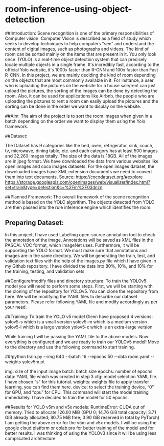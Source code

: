 # room-inference-using-object-detection
##Introduction:
Scene recognition is one of the primary responsibilities of Computer vision. Computer Vision is described as a field of study which seeks to develop techniques to help computers "see" and understand the content of digital images, such as photographs and videos. The kind of room can be sorted mainly on the items that are present in it. You only look once  (YOLO) is a real-time object detection system that can precisely locate multiple objects in a single frame. It's incredibly fast, according to the official Yolo website, it's 1000x faster than R-CNN and 100x faster than Fast R-CNN.
In this project, we are mainly deciding the kind of room depending on the objects that are most commonly available in it. For instance, a user who is uploading the pictures on the website for a house sale/rent can just upload the pictures, the sorting of the images can be done by detecting the room. Also, it can be used for applications like Airbnb, the people who are uploading the pictures to rent a room can easily upload the pictures and the sorting can be done in the order we want to display on the website.

##Aim:  The aim of the project is to sort the room images when given in a batch depending on the order we want to display them using the Yolo framework.

##Dataset:

The Dataset has 9 categories like the bed, oven, refrigerator, sink, couch, tv, microwave, dining table, etc. and each category has at least 500 images and 32,260 images totally. The size of the data is 18GB.
All of the images are in jpeg format.
We have downloaded the data from various websites like open images and coco images datasets.
For the open images dataset, the downloaded images have XML extension documents we need to convert them into text documents.
Source: https://cocodataset.org/#explore
https://storage.googleapis.com/openimages/web/visualizer/index.html?set=train&type=detection&c=%2Fm%2F03dnzn

##Planned Framework: 
The overall framework of the scene recognition method is based on the YOLO algorithm.
The objects detected from YOLO are then passed into the rule inference engine which identifies the room. 

## Preparing Dataset:
In this project, I have used LabelImg open-source annotation tool to check the annotation of the image.
Annotations will be saved as XML files in the PASCAL VOC format, which ImageNet uses. Furthermore, it will be supporting the YOLO format.
We must make sure that annotations and images are in the same directory.
We will be generating the train, test, and validation text files with the help of the images.py file which I have given in my Github repository.
I have divided the data into 80%, 10%, and 10% for the training, testing, and validation sets.

##Configure/modify files and directory structure:
To train the YOLOv5 model you will need to perform some steps.
First, we will be starting with the cloning of the repository for YOLOv5. You can clone the repository from here. 
We will be modifying the YAML files to describe our dataset parameters. Please refer following YAML file and modify accordingly as per your need.

##Training:
To train the YOLO v5 model Glenn have proposed 4 versions:
yolov5-s which is a small version
yolov5-m which is a medium version
yolov5-l which is a large version
yolov5-x which is an extra-large version

While training I will be passing the YAML file to the above models.
Now everything is configured and we are ready to train our YOLOv5 model!
Move to the directory and use the following command to start training.

##!python train.py --img 640 --batch 16 --epochs 50 --data room.yaml --weights yolov5m.pt 

 img: size of the input image
 batch: batch size
epochs: number of epochs
data: YAML file which was created in step 3
cfg: model selection YAML file. I have chosen “s” for this tutorial.
weights: weights file to apply transfer learning, you can find them here.
 device: to select the training device, “0” for GPU, and “cpu” for CPU.
This command will start the model training immediately. I have decided to train the model for 50 epochs.

##Results for YOLO v5m and v5x models:
RuntimeError: CUDA out of memory. Tried to allocate 126.00 MiB (GPU 0; 14.76 GiB total capacity; 3.71 GiB already allocated; 80.75 MiB free; 3.90 GiB reserved in total by PyTorch) 
I am getting the above error for the v5m and v5x models. 
I will be using the google cloud platform or colab pro for better training of the model and for better results.
I was thinking of using the YOLOv3 since it will be using less complicated architecture
